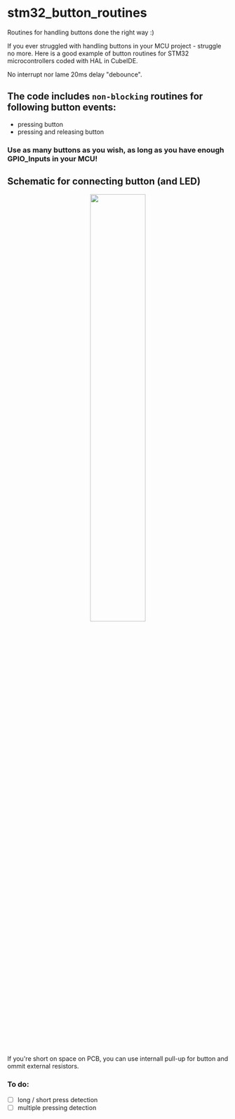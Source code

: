 # stm32_button_routines
Routines for handling buttons done the right way :)

If you ever struggled with handling buttons in your MCU project - struggle no more. Here is a good example of button routines for STM32 microcontrollers coded with HAL in CubeIDE.

No interrupt nor lame 20ms delay "debounce". 

## The code includes `non-blocking` routines for following button events:
* pressing button
* pressing and releasing button

### Use as many buttons as you wish, as long as you have enough GPIO_Inputs in your MCU!
## Schematic for connecting button (and LED)
<p align="center"><img src="https://user-images.githubusercontent.com/121867860/227934679-b166bb86-f8ef-4715-ab95-7365bdc09d71.PNG" width=50% height=50%></p>

If you're short on space on PCB, you can use internall pull-up for button and ommit external resistors.

### To do:
- [ ] long / short press detection
- [ ] multiple pressing detection
